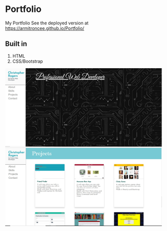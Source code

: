 # Portfolio

My Portfolio
See the deployed version at https://armitroncee.github.io/Portfolio/

## Built in 
1. HTML
2. CSS/Bootstrap

![site](/screenshots/screen1.JPG)
![site](/screenshots/screen2.JPG)
